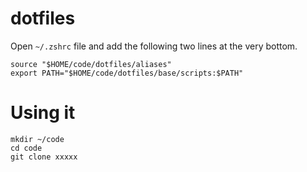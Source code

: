 # dotfiles


Open `~/.zshrc` file and add the following two lines at the very bottom.

```
source "$HOME/code/dotfiles/aliases"
export PATH="$HOME/code/dotfiles/base/scripts:$PATH"
```


# Using it

```
mkdir ~/code
cd code
git clone xxxxx
```
